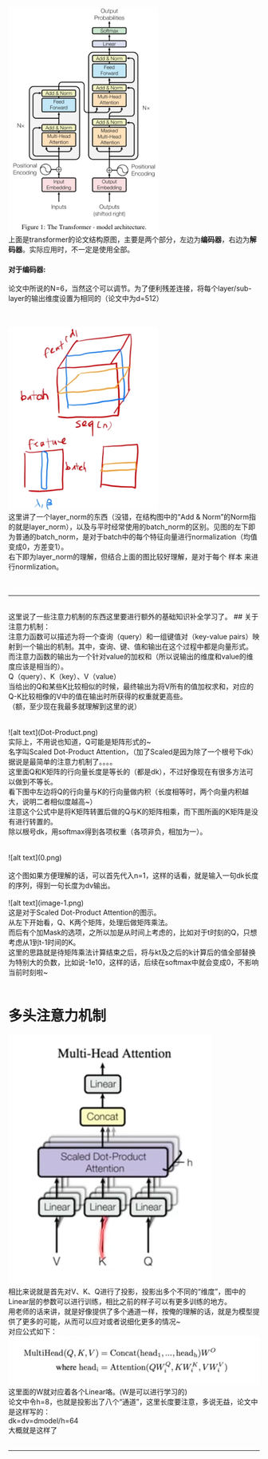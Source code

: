 <img src="transformer_structure.png" alt="alt text" width="300"><br>
上面是transformer的论文结构原图，主要是两个部分，左边为**编码器**，右边为**解码器**。实际应用时，不一定是使用全部。<br>
#### 对于编码器:<br>
论文中所说的N=6，当然这个可以调节。为了便利残差连接，将每个layer/sub-layer的输出维度设置为相同的（论文中为d=512）<br>
<br>
<br>

<img src="layer_norm.png" alt="layer_norm" width="300"><br>
这里讲了一个layer_norm的东西（没错，在结构图中的“Add & Norm”的Norm指的就是layer_norm），以及与平时经常使用的batch_norm的区别。见图的左下即为普通的batch_norm，是对于batch中的每个特征向量进行normalization（均值变成0，方差变1）。<br>
右下即为layer_norm的理解，但结合上面的图比较好理解，是对于每个 样本 来进行normlization。<br>
<br><br>

---
<br>
这里说了一些注意力机制的东西这里要进行额外的基础知识补全学习了。
## 关于注意力机制：<br>
注意力函数可以描述为将一个查询（query）和一组键值对（key-value pairs）映射到一个输出的机制。其中，查询、键、值和输出在这个过程中都是向量形式。<br>
而注意力函数的输出为一个针对value的加权和（所以说输出的维度和value的维度应该是相当的）。<br>
Q（query）、K（key）、V（value）<br>
当给出的Q和某些K比较相似的时候，最终输出为将V所有的值加权求和，对应的Q-K比较相像的V中的值在输出时所获得的权重就更高些。<br>
（额，至少现在我最多就理解到这里的说）<br>
<br>
<br>
![alt text](Dot-Product.png)
<br>
实际上，不用说也知道，Q可能是矩阵形式的~<br>
名字叫Scaled Dot-Product Attention，（加了Scaled是因为除了一个根号下dk）据说是最简单的注意力机制了。。。。<br>
这里面Q和K矩阵的行向量长度是等长的（都是dk），不过好像现在有很多方法可以做到不等长。<br>
看下图中左边将Q的行向量与K的行向量做内积（长度相等时，两个向量内积越大，说明二者相似度越高~）<br>
注意这个公式中是将K矩阵转置后做的Q与K的矩阵相乘，而下图所画的K矩阵是没有进行转置的。<br>
除以根号dk，用softmax得到各项权重（各项非负，相加为一）。<br>
<br>
<br>
![alt text](0.png)<br>
<br>
这个图如果方便理解的话，可以首先代入n=1，这样的话看，就是输入一句dk长度的序列，得到一句长度为dv输出。<br>
<br>
![alt text](image-1.png)<br>
这是对于Scaled Dot-Product Attention的图示。<br>
从左下开始看，Q、K两个矩阵，处理后做矩阵乘法。<br>
而后有个加Mask的选项，之所以加是从时间上考虑的，比如对于t时刻的Q，只想考虑从1到t-1时间的K。<br>
这里的思路就是待矩阵乘法计算结束之后，将与kt及之后的k计算后的值全部替换为特别大的负数，比如说-1e10，这样的话，后续在softmax中就会变成0，不影响当前时刻啦~<br>
 <br>

# 多头注意力机制
![alt text](image-2.png)<br>
相比来说就是首先对V、K、Q进行了投影，投影出多个不同的“维度”，图中的Linear层的参数可以进行训练，相比之前的样子可以有更多训练的地方。<br>
用老师的话来讲，就是好像提供了多个通道一样，按俺的理解的话，就是为模型提供了更多的可能，从而可以应对或者说细化更多的情况~<br>
对应公式如下：<br>
![alt text](image-3.png)<br>
这里面的W就对应着各个Linear咯。(W是可以进行学习的)<br>
论文中令h=8，也就是投影出了八个“通道”，这里长度要注意，多说无益，论文中是这样写的：<br>
dk=dv=dmodel/h=64<br>
大概就是这样了<br>
<br>
 
---
